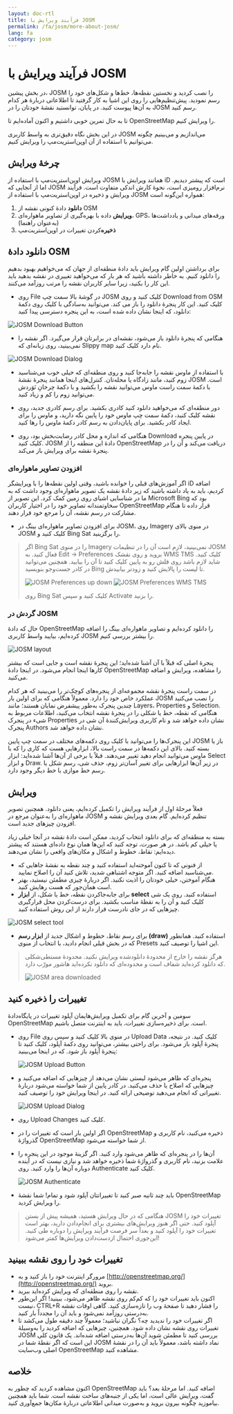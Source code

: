 ```yaml
---
layout: doc-rtl
title: فرآیند ویرایش با JOSM
permalink: /fa/josm/more-about-josm/
lang: fa
category: josm
---
```


فرآیند ویرایش با JOSM
========================


در بخش پیشین، JOSM را نصب کردید و نخستین نقطه‌ها، خط‌ها و شکل‌های خود را رسم نمودید. پیش‌تنظیم‌هایی را روی این اشیا به کار گرفتید تا اطلاعاتی دربارهٔ هر کدام به آن‌ها پیوست کنید. در پایان، توانستید نقشهٔ خودتان را در JOSM رسم کنید.

تا به حال تمرین خوبی داشتیم و اکنون آماده‌ایم تا OpenStreetMap را ویرایش کنیم.

در این بخش نگاه دقیق‌تری به واسط کاربری JOSM می‌اندازیم و می‌بینیم چگونه می‌توانیم با استفاده از آن اوپن‌استریت‌مپ را ویرایش کنیم.

چرخهٔ ویرایش
---------------------
ویرایش اوپن‌استریت‌مپ با استفاده از JOSM همانند ویرایش با iD است که پیشتر دیدیم. اما از آنجایی که JOSM نرم‌افزار رومیزی است، نحوهٔ کارش اندکی متفاوت است. فرآیند ویرایش و ذخیره در اوپن‌استریت‌مپ با استفاده از JOSM همواره این‌گونه است:

1. **دانلود** دادهٔ کنونی نقشه از OSM
2. **ویرایش** داده با بهره‌گیری از تصاویر ماهواره‌ای، GPS، ورقه‌های میدانی و یادداشت‌ها (به‌عنوان راهنما)
3. **ذخیره**‌کردن تغییرات در اوپن‌استریت‌مپ

دانلود دادهٔ OSM
--------------------
برای برداشتن اولین گام ویرایش باید دادهٔ منطقه‌ای از جهان که می‌خواهیم بهبود بدهیم را دانلود کنیم. به خاطر داشته باشید که هر بار که می‌خواهید تغییری در نقشه بدهید باید این کار را بکنید، زیرا سایر کاربران نقشه را مرتب روزآمد می‌کنند.

- روی File در گوشهٔ بالا سمت چپ JOSM کلیک کنید و روی Download from OSM کلیک کنید. این کار پنجرهٔ دانلود را باز می کند. می‌توانید به‌سادگی با کلیک روی دکمهٔ دانلود، که اینجا نشان داده شده است، به این پنجره دسترسی پیدا کنید:

![JOSM Download Button][]

- هنگامی که پنجرهٔ دانلود باز می‌شود، نقشه‌ای در برابرتان قرار می‌گیرد. اگر نقشه را نمی‌بینید، روی زبانه‌ای که Slippy map نام دارد کلیک کنید.

![JOSM Download Dialog][]

- با استفاده از ماوس نقشه را جابه‌جا کنید و روی منطقه‌ای که خیلی خوب می‌شناسید زوم کنید، مانند زادگاه یا محله‌تان. کنترل‌های اینجا همانند پنجرهٔ نقشهٔ JOSM است. با دکمهٔ سمت راست ماوس می‌توانید نقشه را بکشید و با دکمهٔ چرخانِ نَوَردش می‌توانید زوم را کم و زیاد کنید.


- دور منطقه‌ای که می‌خواهید دانلود کنید کادری بکشید. برای رسم کادری جدید، روی نقشه کلیک کنید، دکمهٔ سمت چپ ماوس خود را پایین نگه دارید، و ماوس را برای ایجاد کادر بکشید. برای پایان‌دادن به رسم کادر دکمهٔ ماوس را رها کنید.
- هنگامی که اندازه و محل کادر رضایت‌بخش بود، روی Download در پایین پنجره کلیک کنید. JOSM دادهٔ این منطقه را از OpenStreetMap دریافت می‌کند و آن را در پنجرهٔ نقشه برای ویرایش باز می‌کند.

### افزودن تصاویر ماهواره‌ای
اگر آموزش‌های قبلی را خوانده باشید، وقتی اولین نقطه‌ها را با ویرایشگر iD اضافه کردیم، باید به یاد داشته باشید که زیر دادهٔ نقشه یک تصویر ماهواره‌ای وجود داشت که به ما در شناسایی اشیای روی زمین کمک کرد. این تصویر از Microsoft Bing بود که سخاوتمندانه تصاویر خود را در اختیار کاربران OpenStreetMap قرار داده تا هنگام مشارکت در رسم نقشه، آن را مرجع خود قرار دهند.

- برای افزودن تصاویر ماهواره‌ای بینگ در JOSM، روی Imagery در منوی بالای JOSM کلیک کنید و Bing Sat را برگزینید.

> اگر Bing Sat را در منوی Imagery نمی‌بینید، لازم است آن را در تنظیمات JOSM فعال کنید. به Edit ->‏ Preferences بروید و روی نقشک WMS TMS کلیک کنید. شاید لازم باشد روی فلش رو به پایین کلیک کنید تا آن را بیابید. همچنین می‌توانید در کادر جست‌وجو بنویسید Bing تا لیست را پالایش کنید و زودتر بیابیدش.
>
> ![JOSM Preferences up down][]
> ![JOSM Preferences WMS TMS][]
>
> روی Bing Sat کلیک کنید و سپس Activate را بزنید. 


### گردش در JOSM
حال که دادهٔ OpenStreetMap را دانلود کرده‌ایم و تصاویر ماهواره‌ای بینگ را اضافه کرده‌ایم، بیایید واسط کاربری JOSM را بیشتر بررسی کنیم.

![JOSM layout][]

پنجرهٔ اصلی که قبلاً با آن آشنا شده‌اید؛ این پنجرهٔ نقشه است و جایی است که بیشتر کارها اینجا انجام می‌شود. در اینجا دادهٔ OpenStreetMap را مشاهده، ویرایش و اضافه می‌کنید.

در سمت راست پنجرهٔ نقشه مجموعه‌ای از پنجره‌های کوچک‌تر را می‌بینید که هر کدام عملکرد خاص خود را دارد. معمولاً هنگامی که برای اولین بار JOSM را نصب می‌کنید چندین پنجرک به‌طور پیشفرض نمایان هستند؛ مانند Layers،‏ Properties و Selection. هنگامی که نقطه، خط یا شکلی را در پنجرهٔ نقشه انتخاب می‌کنید، اطلاعات مربوط به شیء در پنجرک Properties نشان داده خواهد شد و نام کاربری ویرایش‌کنندهٔ آن شی در پنجرک Authors نشان داده خواهد شد.

این پنجرک‌ها را می‌توانید با کلیک روی دکمه‌های مختلف در سمت چپ پایین JOSM باز یا بسته کنید. بالای این دکمه‌ها در سمت راست بالا، ابزارهایی هست که کاری را که با ماوس می‌توانید انجام دهید تغییر می‌دهند. قبلاً با برخی از آن‌ها آشنا شده‌اید: ابزار Select و ابزار Draw. در زیر آن‌ها ابزارهایی برای تغییر آسان‌تر زوم، حذف شی، رسم شکل یا رسم خط موازی با خط دیگر وجود دارد.


ویرایش
----
فعلاً مرحلهٔ اول از فرآیند ویرایش را تکمیل کرده‌ایم، یعنی دانلود. همچنین تصویر ماهواره‌ای را به‌عنوان مرجع در JOSM تنظیم کرده‌ایم. گام بعدی ویرایش نقشه و افزودن چیزهای جدید است.

بسته به منطقه‌ای که برای دانلود انتخاب کردید، ممکن است دادهٔ نقشه در آنجا خیلی زیاد یا خیلی کم باشد. در هر صورت، توجه کنید که این‌ها همان نوع داده‌ای هستند که پیشتر دیده‌ایم: نقاط، خطوط و اشکال و مکان‌های واقعی را نشان می‌دهند.

- از فنونی که تا کنون آموخته‌اید استفاده کنید و چند نقطه به نقشهٔ جاهایی که می‌شناسید اضافه کنید. اگر متوجه اشتباهی شدید، تلاش کنید آن را اصلاح نمایید.
- هنگام آموختن، خیلی خودتان را اذیت نکنید. اگر دربارهٔ چیزی مطمئن نیستید، بهتر است همان‌جور که هست رهایش کنید.
- برای جابه‌جاکردن نقطه، خط یا شکل، از **ابزار select** استفاده کنید. روی یک شی کلیک کنید و آن را به نقطهٔ مناسب بکشید. برای درست‌کردن محل قرارگیری چیزهایی که در جای نادرست قرار دارند از این روش استفاده کنید.

![JOSM select tool][]

-  برای رسم نقاط، خطوط و اشکال جدید از **ابزار رسم (draw)** استفاده کنید. همانطور که در بخش قبلی انجام دادید، با انتخاب از منوی Presets این اشیا را توصیف کنید.

> هرگز نقشه را خارج از محدودهٔ دانلودشده ویرایش نکنید. محدودهٔ مستطی‌شکلی که دانلود کرده‌اید شفاف است و محدوده‌ای که دانلود نکرده‌اید هاشور مورّب دارد.
>
> ![JOSM area downloaded][]

تغییرات را ذخیره کنید
--------------
سومین و آخرین گام برای تکمیل ویرایش‌هایمان آپلود تغییرات در پایگاه‌دادهٔ OpenStreetMap است. برای ذخیره‌سازی تغییرات، باید به اینترنت متصل باشیم.

- روی File در منوی بالا کلیک کنید و سپس روی Upload Data کلیک کنید. در نتیجه، پنجرهٔ آپلود باز می‌شود. برای راحتی بیشتر، می‌توانید روی دکمهٔ آپلود، کلیک کنید تا پنجرهٔ آپلود باز شود. که در اینجا می‌بینید:

    ![JOSM Upload Button][]

- پنجره‌ای که ظاهر می‌شود لیستی نشان می‌دهد از چیزهایی که اضافه می‌کنید و چیزهایی که اصلاح یا حذف می‌کنید. در کادر پایین از شما خواسته می‌شود دربارهٔ تغییراتی که انجام می‌دهید توضیحی ارائه کنید. در اینجا ویرایش خود را توصیف کنید.

    ![JOSM Upload Dialog][]

- روی Upload Changes کلیک کنید.

- اگر اولین بار است که تغییرات را در OpenStreetMap ذخیره می‌کنید، نام کاربری و گذرواژهٔ OpenStreetMap از شما خواسته می‌شود.
- آن‌ها را در پنجره‌ای که ظاهر می‌شود وارد کنید. اگر گزینهٔ موجود در این پنجره را علامت بزنید، نام کاربری و گذرواژهٔ شما ذخیره خواهد شد و نیازی نیست که در آینده دوباره آن‌ها را وارد کنید. روی Authenticate کلیک کنید.

    ![JOSM Authenticate][]

- باید چند ثانیه صبر کنید تا تغییراتتان آپلود شود و تمام! شما نقشهٔ OpenStreetMap را ویرایش کردید.

> هنگامی که در حال ویرایش هستید، همیشه پیش از بستن JOSM تغییرات خود را آپلود کنید. حتی اگر هنوز ویرایش‌های بیشتری برای انجام‌دادن دارید، بهتر است تغییرات خود را آپلود کنید و بعداً سر فرصت فرآیند ویرایش را دوباره طی کنید. این‌جوری احتمال ازدست‌دادن ویرایش‌ها کمتر می‌شود!

تغییرات خود را روی نقشه ببینید
---------------------------
- مرورگر اینترنت خود را باز کنید و به [http://openstreetmap.org/](http://openstreetmap.org/) بروید.
- نقشه را روی منطقه‌ای که ویرایش کرده‌اید ببرید.
- اکنون باید تغییرات خود را که کم‌کم روی نقشه ظاهر می‌شود، ببینید! اگر این‌طور نیست، CTRL+R را فشار دهید تا صفحهٔ وب را تازه‌سازی کنید. گاهی اوقات نقشه به‌درستی روزآمد نمی‌شود و باید آن را مجدداً بار کنید.
- اگر تغییرات خود را ندیدید چه؟ نگران نباشید؛ معمولاً چند دقیقه طول می‌کشد تا تغییرات روی نقشه نشان داده شود. همچنین، چیزهایی که اضافه کردید را به‌وسیلهٔ JOSM بررسی کنید تا مطمئن شوید آن‌ها به‌درستی اضافه شده‌اند. یک قانون کلی این است که اگر نقطهٔ شما در JOSM نماد داشته باشد، معمولاً باید آن را در نقشهٔ اصلی وب‌سایت OpenStreetMap مشاهده کنید.

خلاصه
-------
اکنون مشاهده کردید که چطور به OpenStreetMap اضافه کنید. اما مرحلهٔ بعد؟ باید گفت، ویرایش عالی است، اما یکی از جنبه‌های ساخت نقشه است. شما باید همچنین بیاموزید چگونه بیرون بروید و به‌صورت میدانی اطلاعاتی دربارهٔ مکان‌ها جمع‌آوری کنید.


[JOSM Download Button]: /images/josm/josm_download-button.png
[JOSM Download Dialog]: /images/josm/josm_download-dialog.png
[JOSM Preferences up down]: /images/josm/josm_preferences-up-down.png
[JOSM Preferences WMS TMS]: /images/josm/josm_preferences-wms-tms.png
[JOSM layout]: /images/josm/josm_layout.png
[JOSM select tool]: /images/josm/josm_select-tool.png
[JOSM area downloaded]: /images/josm/josm_area-downloaded.png
[JOSM Upload Button]: /images/josm/josm_upload-button.png
[JOSM Upload Dialog]: /images/josm/josm_upload-dialog.png
[JOSM Authenticate]: /images/josm/josm_authenticate.png